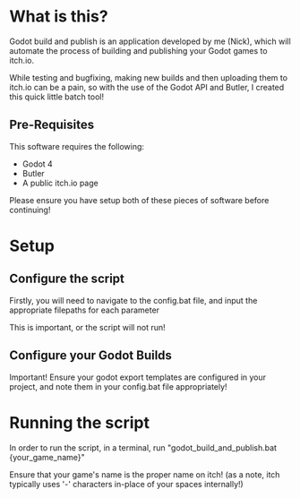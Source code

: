 # What is this?

Godot build and publish is an application developed by me (Nick), which will automate the process of building and publishing your Godot games to itch.io.

While testing and bugfixing, making new builds and then uploading them to itch.io can be a pain, so with the use of the Godot API and Butler, I created this quick little batch tool!

## Pre-Requisites

This software requires the following:

- Godot 4
- Butler
- A public itch.io page

Please ensure you have setup both of these pieces of software before continuing!

# Setup

## Configure the script

Firstly, you will need to navigate to the config.bat file, and input the appropriate filepaths for each parameter

This is important, or the script will not run!

## Configure your Godot Builds

Important! Ensure your godot export templates are configured in your project, and note them in your config.bat file appropriately!

# Running the script

In order to run the script, in a terminal, run "godot_build_and_publish.bat {your_game_name}"

Ensure that your game's name is the proper name on itch! (as a note, itch typically uses '-' characters in-place of your spaces internally!)
